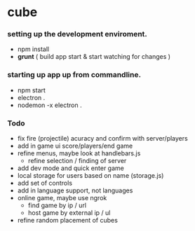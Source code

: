 # cube

### setting up the development enviroment.

- npm install
- **grunt** ( build app start & start watching for changes )

### starting up app up from commandline.

- npm start
- electron .
- nodemon -x electron .

### Todo

- fix fire (projectile) acuracy and confirm with server/players
- add in game ui score/players/end game
- refine menus, maybe look at handlebars.js
    - refine selection / finding of server
- add dev mode and quick enter game
- local storage for users based on name (storage.js)
- add set of controls
- add in language support, not languages
- online game, maybe use ngrok
  - find game by ip / url
  - host game by external ip / ul
- refine random placement of cubes
